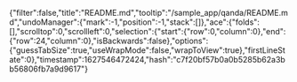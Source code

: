 {"filter":false,"title":"README.md","tooltip":"/sample_app/qanda/README.md","undoManager":{"mark":-1,"position":-1,"stack":[]},"ace":{"folds":[],"scrolltop":0,"scrollleft":0,"selection":{"start":{"row":0,"column":0},"end":{"row":24,"column":0},"isBackwards":false},"options":{"guessTabSize":true,"useWrapMode":false,"wrapToView":true},"firstLineState":0},"timestamp":1627546472424,"hash":"c7f20bf57b0a0b5285b62a3bb56806fb7a9d9617"}